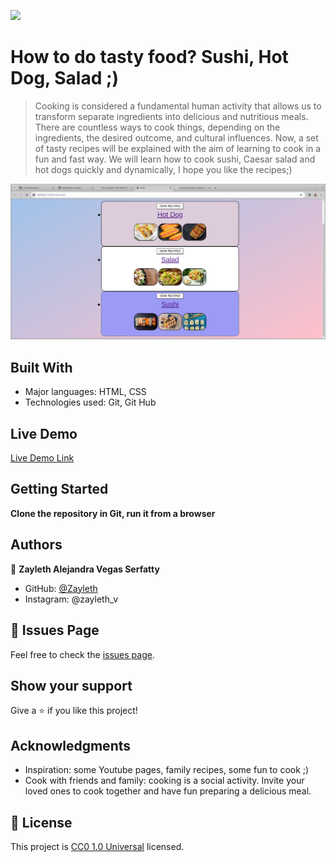 ![](https://img.shields.io/badge/Uneweb-blue)

# How to do tasty food? Sushi, Hot Dog, Salad ;)

> Cooking is considered a fundamental human activity that allows us to transform separate ingredients into delicious and nutritious meals. There are countless ways to cook things, depending on the ingredients, the desired outcome, and cultural influences. Now, a set of tasty recipes will be explained with the aim of learning to cook in a fun and fast way. We will learn how to cook sushi, Caesar salad and hot dogs quickly and dynamically, I hope you like the recipes;)

![screenshot](/img/screen_actualizada.jpeg)

## Built With

- Major languages: HTML, CSS
- Technologies used: Git, Git Hub

## Live Demo

[Live Demo Link](https://zayleth.github.io/odin-recipes/)

## Getting Started

**Clone the repository in Git, run it from a browser**

## Authors

👤 **Zayleth Alejandra Vegas Serfatty**

- GitHub: [@Zayleth](https://github.com/Zayleth)
- Instagram: @zayleth_v


## 🤝 Issues Page

Feel free to check the [issues page](https://github.com/Zayleth/odin-recipes/issues).

## Show your support

Give a ⭐️ if you like this project!

## Acknowledgments

- Inspiration: some Youtube pages, family recipes, some fun to cook ;)
- Cook with friends and family: cooking is a social activity. Invite your loved ones to cook together and have fun preparing a delicious meal.

## 📝 License

This project is [CC0 1.0 Universal](LICENSE) licensed.